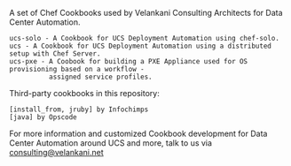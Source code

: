 A set of Chef Cookbooks used by Velankani Consulting Architects for Data Center Automation.

	ucs-solo - A Cookbook for UCS Deployment Automation using chef-solo.
	ucs - A Cookbook for UCS Deployment Automation using a distributed setup with Chef Server.
	ucs-pxe - A Coobook for building a PXE Appliance used for OS provisioning based on a workflow - 
			  assigned service profiles.

Third-party cookbooks in this repository:

	[install_from, jruby] by Infochimps
	[java] by Opscode

For more information and customized Cookbook development for Data Center Automation around UCS and more, 
talk to us via consulting@velankani.net

